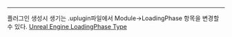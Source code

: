 ---
플러그인 생성시 생기는 .uplugin파일에서 Module->LoadingPhase 항목을 변경할 수 있다.
[Unreal Engine LoadingPhase Type](https://dev.epicgames.com/documentation/en-us/unreal-engine/API/Runtime/Projects/ELoadingPhase__Type?application_version=5.0)
